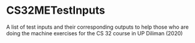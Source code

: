 # CS32METestInputs
A list of test inputs and their corresponding outputs to help those who are doing the machine exercises for the CS 32 course in UP Diliman (2020)
